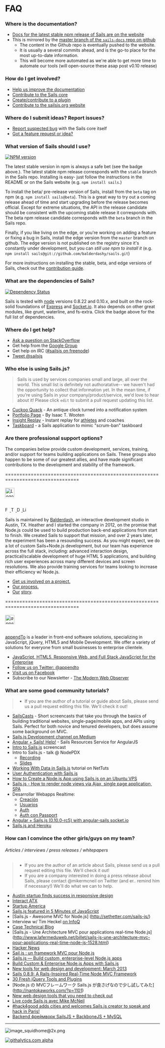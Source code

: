 # FAQ

### Where is the documentation?
+ [Docs for the latest stable npm release of Sails are on the website](http://sailsjs.org/#!documentation)
+ This is mirrored by the [master branch of the `sails-docs` repo on github](https://github.com/balderdashy/sails-docs)
  + The content in the Github repo is eventually pushed to the website.
  + It is usually a several commits ahead, and is the go-to place for the most up-to-date information.
  + This will become more automated as we're able to get more time to automate our tools (will open-source these asap post v0.10 release)

### How do I get involved?
+ [Help us improve the documentation](https://github.com/balderdashy/sails-docs)
+ [Contribute to the Sails core](https://github.com/balderdashy/sails/blob/master/CONTRIBUTING.md#contributing-to-core)
+ [Create/contribute to a plugin](https://github.com/balderdashy/sails/blob/master/CONTRIBUTING.md#writing-code)
+ [Contribute to the sailsjs.org website](http://twitter.com/mikermcneil)

### Where do I submit ideas?  Report issues?
+ [Report suspected bug](https://github.com/balderdashy/sails/blob/master/CONTRIBUTING.md#opening-issues) with the Sails core itself
+ [Got a feature request or idea?](https://trello.com/b/cGzNVE0b/sails-js-feature-requests)



### What version of Sails should I use?

[![NPM version](https://badge.fury.io/js/sails.png)](http://badge.fury.io/js/sails)

The latest stable version in npm is always a safe bet (see the badge above.).  The latest stable npm release corresponds with the `stable` branch in the Sails repo.  Installing is easy- just follow the instructions in the README or on the Sails website (e.g. `npm install sails`.)

To install the beta/ pre-release version of Sails, install from the `beta` tag on npm (e.g. `npm install sails@beta`).  This is a great way to try out a coming release ahead of time and start upgrading before the release becomes official.  Except for extreme situations, the API in the release candidate should be consistent with the upcoming stable release it corresponds with.  The beta npm release candidate corresponds with the `beta` branch in the Sails repo.

Finally, if you like living on the edge, or you're working on adding a feature or fixing a bug in Sails, install the edge version from the `master` branch on github.  The edge version is not published on the registry since it's constantly under development, but you can _still use npm to install it_ (e.g. `npm install sails@git://github.com/balderdashy/sails.git`)

For more instructions on installing the stable, beta, and edge versions of Sails, check out the [contribution guide](https://github.com/balderdashy/sails/blob/master/CONTRIBUTING.md).


### What are the dependencies of Sails?

[![Dependency Status](https://david-dm.org/balderdashy/sails.png)](https://david-dm.org/balderdashy/sails)

Sails is tested with [node](http://nodejs.org/) versions 0.8.22 and 0.10.x, and built on the rock-solid foundations of [Express](https://github.com/expressjs/) and [Socket.io](http://socket.io/).  It also depends on other great modules, like grunt, waterline, and fs-extra.  Click the badge above for the full list of dependencies.


### Where do I get help?
+ [Ask a question on StackOverflow](http://stackoverflow.com/questions/tagged/sailsjs?sort=newest&days=30)
+ Get help from the [Google Group](https://groups.google.com/forum/#!forum/sailsjs)
+ Get help on IRC ([#sailsjs on freenode](http://irc.netsplit.de/channels/details.php?room=%23sailsjs&net=freenode))
+ [Tweet @sailsjs](http://twitter.com/sailsjs)



### Who else is using Sails.js?

> Sails is used by services companies small and large, all over the world.
> This small list is definitely not authoratative-- we haven't had the opportunity to collect that information yet. In the mean time, if you're using Sails in your company/product/service, we'd love to hear about it!  Please click `edit` to submit a pull request updating this list.

+ [Cuckoo Quack](http://www.cyber-duck.co.uk/blog/the-cuckoo-quack) - An antique clock turned into a notification system
+ [Portfolio Page](http://isaac.levid.com/) - By Isaac T. Wooten
+ [Insight Replay](http://insightreplay.com) - Instant replay for [athletes](http://insightreplay.com/insight-replay-at-sochi-winter-olympics/) and coaches
+ [Taskboard](http://tarlepp.github.io/Taskboard/) - a Sails application to mimic "scrum-ban" taskboard



### Are there professional support options?

The companies below provide custom development, services, training, and/or support for teams building applications on  Sails.  These groups also happen to be some of our greatest allies, and have made significant contributions to the development and stability of the framework.

================================================================================

###### <img height="30" src="http://balderdash.co/img/logo.jpg" title="Balderdash" alt="Logo of Balderash, the development shop in Austin that created Sails" />

<!-- Social media links -->
<a target="_blank" href="https://www.facebook.com/balderdashy">
  <img height="15" alt="Facebook icon" class="facebook" src="http://balderdash.co/img/icon_facebook@2x.png">
</a>
<a target="_blank" href="https://twitter.com/balderdashy">
  <img height="15" alt="Twitter icon" src="http://balderdash.co/img/icon_twitter@2x.png">
</a>
<a target="_blank" href="http://dribbble.com/Balderdash">
  <img height="15" alt="Dribbble icon" src="http://balderdash.co/img/icon_dribbble@2x.png">
</a>
<a target="_blank" href="http://www.linkedin.com/company/balderdash">
  <img height="15" alt="Linkedin icon" class="linkedin" src="http://balderdash.co/img/icon_linkedIn@2x.png">
</a>

Sails is maintained by [Balderdash](http://balderdash.co/), an interactive development studio in Austin, TX.  Heather and I started the company in 2012, on the promise that Node.js could be used to build production back-end applications from start to finish.  We created Sails to support that mission, and over 2 years later, the experiment has been a resounding success.  As you might expect, we do a lot of custom Sails+Node.js development, but our team has experience across the full stack, including: advanced interaction design, practical/scalable development of huge HTML 5 applications,  and building rich user experiences across many different devices and screen resolutions. We also provide training services for teams looking to increase their efficiency w/ Node.js.

+ [Get us involved on a project.](http://balderdash.co/#contact)
+ [Our process.](https://docs.google.com/file/d/0B1OhsrcuV2-9N2RYUV9KRHNWTlE/edit?usp=sharing)
+ [Our](https://speakerdeck.com/mikermcneil/intro-to-sails-dot-js) [s](https://angel.co/balderdash)[to](http://www.infoq.com/news/2013/04/Sails-0.8.9-Released)[ry](http://blog.modulus.io/sails-js).


================================================================================


###### <img height="30" title="appendTo: Full Stack JavaScript on Sails" alt="appendTo logo" src="http://appendto.com/wp-content/uploads/2013/10/appendTo-logo.png"/>

<!-- Social media links - I'll leave these here for you guys to fill in later -->
<!--
<a target="_blank" href="https://www.facebook.com/balderdashy">
  <img height="15" alt="Facebook icon" class="facebook" src="http://balderdash.co/img/icon_facebook@2x.png">
</a>
<a target="_blank" href="https://twitter.com/balderdashy">
  <img height="15" alt="Twitter icon" src="http://balderdash.co/img/icon_twitter@2x.png">
</a>
<a target="_blank" href="http://dribbble.com/Balderdash">
  <img height="15" alt="Dribbble icon" src="http://balderdash.co/img/icon_dribbble@2x.png">
</a>
<a target="_blank" href="http://www.linkedin.com/company/balderdash">
  <img height="15" alt="Linkedin icon" class="linkedin" src="http://balderdash.co/img/icon_linkedIn@2x.png">
</a>
-->


[appendTo](http://appendto.com/) is a leader in front-end software solutions, specializing in JavaScript, jQuery, HTML5 and Mobile Development. We offer a variety of solutions for everyone from small businesses to enterprise clientele.

+ [JavaScript, HTML5, Responsive Web, and Full Stack JavaScript for the Enterprise](http://appendto.com)
+ [Follow us on Twitter: @appendto](http://twitter.com/appendto)
+ [Visit us on Facebook](http://facebook.com/appendto)
+ Subscribe to our Newsletter - [The Modern Web Observer](http://appendto.com/mwo)


### What are some good community tutorials?

> + If you are the author of a tutorial or guide about Sails, please send us a pull request editing this file.  We'll check it out!

+ [SailsCasts](http://irlnathan.github.io/sailscasts/) - Short screencasts that take you through the basics of building traditional websites, single-page/mobile apps, and APIs using Sails.  Perfect for both novice and tenured developers, but does assume some background on MVC.
+ [Sails.js Development channel on Medium](https://medium.com/sails-js-development/)
+ [Angular + Sails!  Help!](https://github.com/xdissent/spinnaker) - Sails Resources Service for AngularJS
+ [Intro to Sails.js](https://www.youtube.com/watch?v=GK-tFvpIR7c) screencast
+ Intro to Sails.js - talk @ NodePDX
  + [Recording](http://video.nodepdx.org/video/14/intro-to-sailsjs)
  + [Slides](https://docs.google.com/file/d/0B1OhsrcuV2-9RXAzQWlFbkNpT3c/edit?usp=sharing)
+ [Working With Data in Sails.js](http://net.tutsplus.com/tutorials/javascript-ajax/working-with-data-in-sails-js/) tutorial on NetTuts
+ [User Authentication with Sails.js](http://sethetter.com/user-authentication-with-sails-js/)
+ [How to Create a Node.js App using Sails.js on an Ubuntu VPS](https://www.digitalocean.com/community/articles/how-to-create-an-node-js-app-using-sails-js-on-an-ubuntu-vps)
+ [Sails.js - How to render node views via Ajax, single page application, SPA](http://www.youtube.com/watch?v=Di50_eHqI7I&feature=youtu.be)
+ Desarrollar Webapps Realtime:
  + [Creación](http://jorgecasar.github.io/blog/desarrollar-webapps-realtime-creacion/)
  + [Usuarios](http://jorgecasar.github.io/blog/desarrollar-webapps-realtime-usuarios/)
  + [Auth](http://jorgecasar.github.io/blog/desarrollar-webapps-realtime-auth/)
  + [Auth con Passport](http://jorgecasar.github.io/blog/desarrollar-webapps-realtime-auth-con-passport/)
+ [Angular + Sails.js (0.10.0-rc5) with angular-sails socket.io](https://github.com/maartendb/angular-sails-scrum-tutorial/blob/master/README.md)
+ [Sails.js and Heroku](https://pburtchaell.com/2015/sails/)

### How can I convince the other girls/guys on my team?

###### Articles / interviews / press releases / whitepapers

> + If you are the author of an article about Sails, please send us a pull request editing this file.  We'll check it out!
> + If you are a company interested in doing a press release about Sails, please contact @mikermcneil on Twitter (and er.. remind him if necessary!)  We'll do what we can to help.

+ [Austin startup finds success in responsive design](http://www.bizjournals.com/sanantonio/blog/socialmadness/2013/03/sxsw-2013-Balderdash-startup-web-app.html?ana=twt)
+ [Interact ATX](http://www.siliconhillsnews.com/2013/03/10/flying-high-with-interact-atx-adventures-in-austin-part-3-2-1/)
+ [Startup America](http://www.prlog.org/12038372-engine-pitches-startup-america-board-of-directors.html)
+ [Sails.js featured in 5 Minutes of JavaScript](http://five-js.envylabs.com/episodes/8-episode-8-december-19th-2013/stories/52-sails-js)
+ [Sails.js - Awesome MVC for Node.js] (http://sethetter.com/sails-js/)
+ Interview w/ Tim Heckel [on InfoQ](http://www.infoq.com/news/2013/04/Sails-0.8.9-Released)
+ [Case Technical Blog](http://casestaffingsolutions.com/wordpress/?tag=sails-js)
+ [Sails.js - Une Architecture MVC pour applications real-time Node.js] (http://www.lafermeduweb.net/billet/sails-js-une-architecture-mvc-pour-applications-real-time-node-js-1528.html)
+ [Hacker News](https://news.ycombinator.com/item?id=5373342)
+ [Sail.js : un framework MVC pour Node.js](http://javascript.developpez.com/actu/52729/Sail-js-un-framework-MVC-pour-Node-js/)
+ [Sails.js — Build custom, enterprise-level Node.js apps](http://codevisually.com/sails-js-build-custom-enterprise-level-node-js-apps/)
+ [Build Custom & Enterprise Node.js Apps with Sails.js](http://www.webappers.com/2013/03/29/build-custom-enterprise-node-js-apps-with-sails-js/)
+ [New tools for web design and development: March 2013](http://www.creativebloq.com/design-tools/new-tools-web-design-and-development-march-2013-4132972)
+ [Sails 0.8.9: A Rails-Inspired Real-Time Node MVC Framework](http://www.infoq.com/news/2013/04/Sails-0.8.9-Released)
+ [30 Fresh jQuery Tools and Plugins](http://www.splashnology.com/article/30-fresh-jquery-tools-and-plugins/8865/)
+ [Node.js の MVCフレームワーク Sails.js が良さげなので少し試してみた] (http://nantokaworks.com/?p=1101)
+ [New web design tools that you need to check out](http://www.designyourway.net/blog/resources/new-web-design-tools-that-you-need-to-check-out/)
+ [Live code Sails.js avec Mike McNeil](http://www.weezevent.com/live-code-sailsjs-avec-mike-mcneil)
+ [#hack4good adds cities and welcomes Sails.js creator to speak and hack in Paris!](http://us2.campaign-archive1.com/?u=cf9af451f2674767755b02b35&id=fb98713f48&e=b2d87b15fe)
+ [Backend фреймворк SailsJS + BackboneJS + MySQL](http://habrahabr.ru/post/184896/)


--------------------------------------------------------------------------------

![image_squidhome@2x.png](http://i.imgur.com/RIvu9.png)









<!--
Building Your Own Adapters
Controllers
Database Support
examples
Guide: Login Example
Guide: Passport auth example
Guide: Sockets
Home
Models
Policies
Routes
Services
Views
What Is Sails

[New to NodeJS](/balderdashy/sails/wiki/new-to-nodejs)<br />
[Configuration](/balderdashy/sails/wiki/configuration)<br />
[Deployment](/balderdashy/sails/wiki/deployment)<br />

***
For those of you that would like to contribute.<br />
[Changelog](/balderdashy/sails/wiki/changelog)<br />
[Contributing to Sails](/balderdashy/sails/wiki/Contributing-to-Sails)<br />

***

See https://github.com/balderdashy/sails/wiki/_pages for more pages.

# Getting Started With Sails

![image_squidhome@2x.png](http://i.imgur.com/m1vTk.png)

# Installation

> New to Node.js?  Get started by following the directions here: http://nodejs.org/

Once you have Node.js up and running, installing Sails is pretty dern easy.  Just type:
```sh
sudo npm install -g sails
```


# Creating a New Sails Project

Here's how you get off the ground:

```sh
# Create the app
sails new testProject

# cd into the new project
cd testProject

# Fire up the server
# (you have to run this from the root of your project)
sails lift
```


# Creating a Model
Creating a model is very easy with the command line tool. You can even define attributes and their
type by adding arguments at the end of the command. To generate a User model, enter the following:
```
sails generate model User
```

You will see that this creates a user model at **/api/models/User.js**.  Let's give her a name-- try uncommenting the name attribute so it looks more or less like this:

```javascript
module.exports = {
        attributes      : {
                name: 'STRING'
        }

};
```

# What's Better Than Scaffolding?  How About a JSON API?

Sails API scaffolding is nothing like Rails scaffolding. HTML scaffolds just don't make sense for
modern web apps! Instead, Sails automatically builds a RESTful JSON API for your models. Best of
all, it supports HTTP _and_ WebSockets! By default for every controller you create, you get the
basic CRUD operations created automatically.

For instance, after generating the User model above, if you visit `http://localhost:1337/user/create`, you'll see:
```json
{
  "createdAt": "2013-01-10T01:33:19.105Z",
  "updatedAt": "2013-01-10T01:33:19.105Z",
  "id": 1
}
```

That's it!  You just created a model in the database!  You can also `find`, `update`, and `destroy` users:

```
# List of all users
http://localhost:1337/user

# Find the user with id 1
http://localhost:1337/user/1

# Create a new user
http://localhost:1337/user/create
(or send an HTTP POST to http://localhost:1337/user)

# Update the user with id 1
http://localhost:1337/user/update/1
(or send an HTTP PUT to http://localhost:1337/user/1)

# Destroy the user with id 1
http://localhost:1337/user/destroy/1
(or send an HTTP DELETE to http://localhost:1337/user/1)
```

# Security
You can control access to your application's endpoints using policies.  See: https://github.com/balderdashy/sails/wiki/Policies

## Using https
HTTPS works the same way in Sails as it does in Express.  Drop your certificate and key file into your project, then configure the path to them.  For example, if you put your cert and key in a directory called `ssl` in the root of your project, you'd want to add the following to your `config/application.js` file:

```javascript
module.exports.ssl = {
  cert : fs.readFileSync(sails.config.appPath+'/ssl/combined.crt'),
  key  : fs.readFileSync(sails.config.appPath+'/ssl/yoursite.com.key')
};
```


# Learn more
https://github.com/balderdashy/sails/wiki/_pages


-->

[![githalytics.com alpha](https://cruel-carlota.pagodabox.com/8acf2fc2ca0aca8a3018e355ad776ed7 "githalytics.com")](http://githalytics.com/balderdashy/sails/wiki/home)
